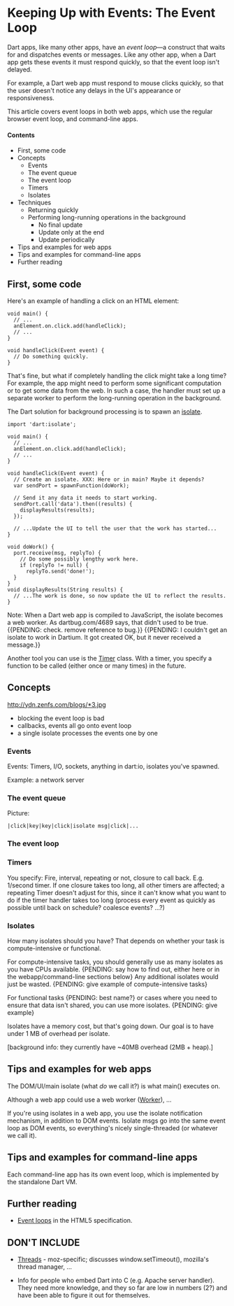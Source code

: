 # Keeping Up with Events: The Event Loop

Dart apps, like many other apps, have an _event loop_—a construct that waits for and dispatches events or messages. Like any other app, when a Dart app gets these events it must respond quickly, so that the event loop isn't delayed.

For example, a Dart web app must respond to mouse clicks quickly, so that the user doesn't notice any delays in the UI's appearance or responsiveness.

This article covers event loops in both web apps, which use the regular browser event loop, and command-line apps.

#### Contents
* First, some code
* Concepts
   * Events
   * The event queue
   * The event loop
   * Timers
   * Isolates
* Techniques
   * Returning quickly
   * Performing long-running operations in the background
     * No final update
     * Update only at the end
     * Update periodically
* Tips and examples for web apps
* Tips and examples for command-line apps
* Further reading

## First, some code

Here's an example of handling a click on an HTML element:

    void main() {
      // ...
      anElement.on.click.add(handleClick);
      // ...
    }
    
    void handleClick(Event event) {
      // Do something quickly.
    }

That's fine, but what if completely
handling the click might take a long time?
For example, the app might need to perform some significant computation
or to get some data from the web.
In such a case,
the handler must set up a separate worker
to perform the long-running operation in the background.

The Dart solution for background processing is to spawn an
[isolate](http://www.dartlang.org/docs/dart-up-and-running/contents/ch03.html#ch03-dartisolate---concurrency-with-isolates).

    import 'dart:isolate';
    
    void main() {
      // ...
      anElement.on.click.add(handleClick);
      // ...
    }
    
    void handleClick(Event event) {
      // Create an isolate. XXX: Here or in main? Maybe it depends?
      var sendPort = spawnFunction(doWork);
    
      // Send it any data it needs to start working.
      sendPort.call('data').then((results) {
        displayResults(results);
      });
    
      // ...Update the UI to tell the user that the work has started...
    }
    
    void doWork() {
      port.receive(msg, replyTo) {
        // Do some possibly lengthy work here.
        if (replyTo != null) {
          replyTo.send('done!');
      }
    }
    void displayResults(String results) {
      // ...The work is done, so now update the UI to reflect the results.
    }

Note: When a Dart web app is compiled to JavaScript,
the isolate becomes a web worker.
As dartbug.com/4689 says, that didn't used to be true.
{{PENDING: check. remove reference to bug.}}
{{PENDING: I couldn't get an isolate to work in Dartium.
It got created OK, but it never received a message.}}

Another tool you can use is the
[Timer](http://api.dartlang.org/dart_isolate/Timer.html) class.
With a timer, you specify a function
to be called (either once or many times) in the future.


## Concepts

http://ydn.zenfs.com/blogs/*3.jpg

* blocking the event loop is bad
* callbacks, events all go onto event loop
* a single isolate processes the events one by one

### Events

Events: Timers, I/O, sockets, anything in dart:io, isolates you've spawned.

Example: a network server

### The event queue

Picture:

    |click|key|key|click|isolate msg|click|...

### The event loop

### Timers

You specify: Fire, interval, repeating or not, closure to call back.
E.g. 1/second timer.
If one closure takes too long, all other timers are affected;
a repeating Timer doesn't adjust for this, since it can't know
what you want to do if the timer handler takes too long
(process every event as quickly as possible until back on schedule?
coalesce events? ...?)

### Isolates

How many isolates should you have?
That depends on whether your task is compute-intensive or functional.

For compute-intensive tasks, you should generally use as many isolates as you have CPUs available. {PENDING: say how to find out, either here or in the webapp/command-line sections below} Any additional isolates would just be wasted. {PENDING: give example of compute-intensive tasks}

For functional tasks {PENDING: best name?} or cases where you need to ensure that data isn't shared, you can use more isolates. {PENDING: give example}

Isolates have a memory cost, but that's going down. Our goal is to have under 1 MB of overhead per isolate.

[background info: they currently have ~40MB overhead (2MB + heap).]

## Tips and examples for web apps

The DOM/UI/main isolate (what *do* we call it?) is what main() executes on.

Although a web app could use a web worker
([Worker](http://api.dartlang.org/dart_html/Worker.html)), ...

If you're using isolates in a web app, you use the isolate notification mechanism, in addition to DOM events. Isolate msgs go into the same event loop as DOM events, so everything's nicely single-threaded (or whatever we call it).

## Tips and examples for command-line apps

Each command-line app has its own event loop,
which is implemented by the standalone Dart VM.

## Further reading

* [Event loops](http://www.w3.org/TR/20*/WD-html5-20*0329/webappapis.html#event-loops) in the HTML5 specification.

## DON'T INCLUDE

* [Threads](https://developer.mozilla.org/en-US/docs/Code_snippets/Threads) -  moz-specific; discusses window.setTimeout(), mozilla's thread manager, ...

* Info for people who embed Dart into C (e.g. Apache server handler). They need more knowledge, and they so far are low in numbers (2?) and have been able to figure it out for themselves.
